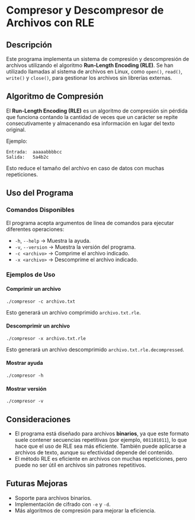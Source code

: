 # Compresor y Descompresor de Archivos con RLE

## Descripción
Este programa implementa un sistema de compresión y descompresión de archivos utilizando el algoritmo **Run-Length Encoding (RLE)**. Se han utilizado llamadas al sistema de archivos en Linux, como `open()`, `read()`, `write()` y `close()`, para gestionar los archivos sin librerías externas.

## Algoritmo de Compresión
El **Run-Length Encoding (RLE)** es un algoritmo de compresión sin pérdida que funciona contando la cantidad de veces que un carácter se repite consecutivamente y almacenando esa información en lugar del texto original.

Ejemplo:
```
Entrada:  aaaaabbbbcc
Salida:   5a4b2c
```

Esto reduce el tamaño del archivo en caso de datos con muchas repeticiones.

## Uso del Programa

### Comandos Disponibles
El programa acepta argumentos de línea de comandos para ejecutar diferentes operaciones:

- `-h`, `--help` → Muestra la ayuda.
- `-v`, `--version` → Muestra la versión del programa.
- `-c <archivo>` → Comprime el archivo indicado.
- `-x <archivo>` → Descomprime el archivo indicado.

### Ejemplos de Uso

#### Comprimir un archivo
```
./compresor -c archivo.txt
```
Esto generará un archivo comprimido `archivo.txt.rle`.

#### Descomprimir un archivo
```
./compresor -x archivo.txt.rle
```
Esto generará un archivo descomprimido `archivo.txt.rle.decompressed`.

#### Mostrar ayuda
```
./compresor -h
```

#### Mostrar versión
```
./compresor -v
```

## Consideraciones
- El programa está diseñado para archivos **binarios**, ya que este formato suele contener secuencias repetitivas (por ejemplo, `001101011`), lo que hace que el uso de RLE sea más eficiente. También puede aplicarse a archivos de texto, aunque su efectividad depende del contenido.
- El método RLE es eficiente en archivos con muchas repeticiones, pero puede no ser útil en archivos sin patrones repetitivos.

## Futuras Mejoras
- Soporte para archivos binarios.
- Implementación de cifrado con `-e` y `-d`.
- Más algoritmos de compresión para mejorar la eficiencia.


